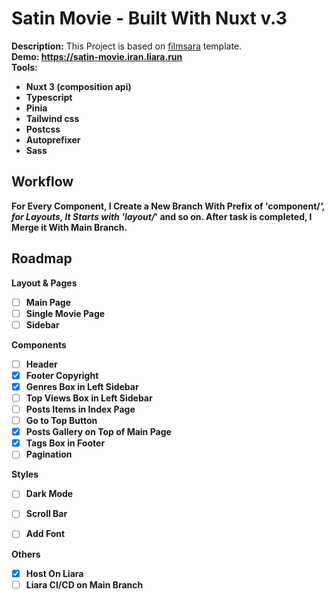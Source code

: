 # Satin Movie - Built With Nuxt v.3
<b>Description:</b> This Project is based on [filmsara](https://filmsara.info/) template.<br>
<b>Demo: https://satin-movie.iran.liara.run<br>
<b>Tools:</b>
- Nuxt 3 (composition api)
- Typescript
- Pinia
- Tailwind css
- Postcss
- Autoprefixer
- Sass

## Workflow
For Every Component, I Create a New Branch With Prefix of 'component/*', for Layouts, It Starts with 'layout/*' and so on.
After task is completed, I Merge it With Main Branch.

## Roadmap

<b>Layout & Pages</b> 
- [ ] Main Page
- [ ] Single Movie Page
- [ ] Sidebar

<b>Components</b>

- [ ] Header
- [x] Footer Copyright
- [x] Genres Box in Left Sidebar
- [ ] Top Views Box in Left Sidebar
- [ ] Posts Items in Index Page
- [ ] Go to Top Button 
- [x] Posts Gallery on Top of Main Page
- [x] Tags Box in Footer
- [ ] Pagination

<b>Styles</b>
- [ ] Dark Mode 
- [ ] Scroll Bar 
- [ ] Add Font


<b>Others</b>
- [x] Host On Liara  
- [ ] Liara CI/CD on Main Branch 
